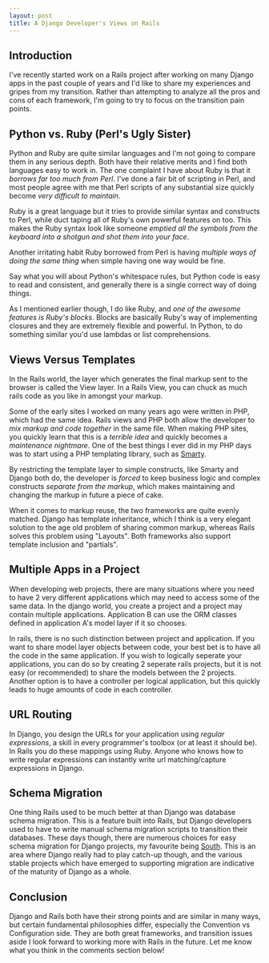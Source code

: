 ```yaml
--- 
layout: post
title: A Django Developer's Views on Rails
---
```


Introduction
------------
I've recently started work on a Rails project after working on many Django apps in the past couple of years and I'd like to share my experiences and gripes from my transition. Rather than attempting to analyze all the pros and cons of each framework, I'm going to try to focus on the transition pain points.

Python vs. Ruby (Perl's Ugly Sister)
------------------------------------
Python and Ruby are quite similar languages and I'm not going to compare them in any serious depth. Both have their relative merits and I find both languages easy to work in. The one complaint I have about Ruby is that it *borrows far too much from Perl*. I've done a fair bit of scripting in Perl, and most people agree with me that Perl scripts of any substantial size quickly become *very difficult to maintain*.

Ruby is a great language but it tries to provide similar syntax and constructs to Perl, while duct taping all of Ruby's own powerful features on too. This makes the Ruby syntax look like someone *emptied all the symbols from the keyboard into a shotgun and shot them into your face*.

Another irritating habit Ruby borrowed from Perl is having *multiple ways of doing the same thing* when simple having one way would be fine.

Say what you will about Python's whitespace rules, but Python code is easy to read and consistent, and generally there is a single correct way of doing things.

As I mentioned earlier though, I do like Ruby, and *one of the awesome features is Ruby's blocks*. Blocks are basically Ruby's way of implementing closures and they are extremely flexible and powerful. In Python, to do something similar you'd use lambdas or list comprehensions.

Views Versus Templates
----------------------
In the Rails world, the layer which generates the final markup sent to the browser is called the View layer. In a Rails View, you can chuck as much rails code as you like in amongst your markup.

Some of the early sites I worked on many years ago were written in PHP, which had the same idea. Rails views and PHP both allow the developer to *mix markup and code together* in the same file. When making PHP sites, you quickly learn that this is a *terrible idea* and quickly becomes a *maintenance nightmare*. One of the best things I ever did in my PHP days was to start using a PHP templating library, such as [Smarty](http://www.smarty.net/).

By restricting the template layer to simple constructs, like Smarty and Django both do, the developer is *forced* to keep business logic and complex constructs *separate from the markup*, which makes maintaining and changing the markup in future a piece of cake.

When it comes to markup reuse, the two frameworks are quite evenly matched. Django has template inheritance, which I think is a very elegant solution to the age old problem of sharing common markup, whereas Rails solves this problem using "Layouts". Both frameworks also support template inclusion and "partials".

Multiple Apps in a Project
--------------------------
When developing web projects, there are many situations where you need to have 2 very different applications which may need to access some of the same data. In the django world, you create a project and a project may contain multiple applications. Application B can use the ORM classes defined in application A's model layer if it so chooses.

In rails, there is no such distinction between project and application. If you want to share model layer objects between code, your best bet is to have all the code in the same application. If you wish to logically seperate your applications, you can do so by creating 2 seperate rails projects, but it is not easy (or recommended) to share the models between the 2 projects. Another option is to have a controller per logical application, but this quickly leads to huge amounts of code in each controller.

URL Routing
-----------
In Django, you design the URLs for your application using *regular expressions*, a skill in every programmer's toolbox (or at least it should be). In Rails you do these mappings using Ruby. Anyone who knows how to write regular expressions can instantly write url matching/capture expressions in Django.

Schema Migration
----------------
One thing Rails used to be much better at than Django was database schema migration. This is a feature built into Rails, but Django developers used to have to write manual schema migration scripts to transition their databases. These days though, there are numerous choices for easy schema migration for Django projects, my favourite being [South](http://south.aeracode.org/). This is an area where Django really had to play catch-up though, and the various stable projects which have emerged to supporting migration are indicative of the maturity of Django as a whole.

Conclusion
----------
Django and Rails both have their strong points and are similar in many ways, but certain fundamental philosophies differ, especially the Convention vs Configuration side. They are both great frameworks, and transition issues aside I look forward to working more with Rails in the future. Let me know what you think in the comments section below!